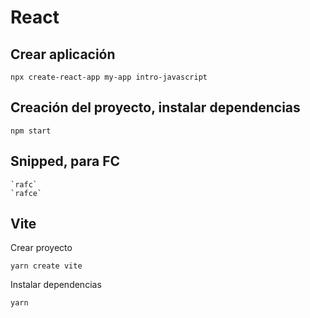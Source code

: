 # React

## Crear aplicación  
    npx create-react-app my-app intro-javascript  

## Creación del proyecto, instalar dependencias
    npm start


## Snipped, para FC
    `rafc`
    `rafce`


## Vite  

Crear proyecto

   `yarn create vite`  

Instalar dependencias

   `yarn`
